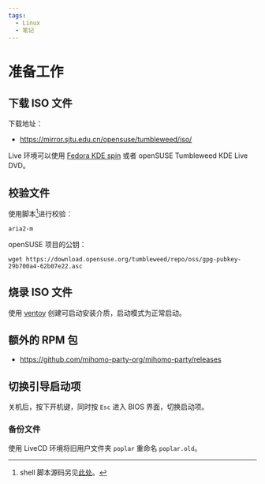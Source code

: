 ```yaml
---
tags:
  - Linux
  - 笔记
---
```


# 准备工作

## 下载 ISO 文件

下载地址：

- <https://mirror.sjtu.edu.cn/opensuse/tumbleweed/iso/>

Live 环境可以使用 [Fedora KDE spin] 或者 openSUSE Tumbleweed KDE Live DVD。

[Fedora KDE spin]: https://spins.fedoraproject.org/kde/

## 校验文件

使用脚本[^shell]进行校验：

```
aria2-m
```

openSUSE 项目的公钥：

```
wget https://download.opensuse.org/tumbleweed/repo/oss/gpg-pubkey-29b700a4-62b07e22.asc
```

[^shell]: shell 脚本源码另见[此处](./8-shell-script.md)。

## 烧录 ISO 文件

使用 [ventoy] 创建可启动安装介质，启动模式为正常启动。

[ventoy]: https://github.com/ventoy/Ventoy

## 额外的 RPM 包

- <https://github.com/mihomo-party-org/mihomo-party/releases>

## 切换引导启动项

关机后，按下开机键，同时按 `Esc` 进入 BIOS 界面，切换启动项。

### 备份文件

使用 LiveCD 环境将旧用户文件夹 `poplar` 重命名 `poplar.old`。